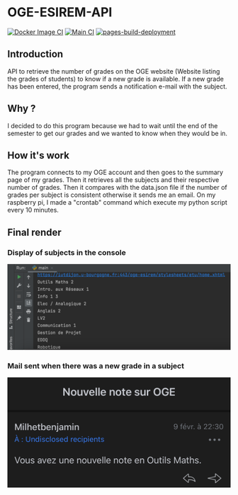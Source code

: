 # OGE-ESIREM-API

[![Docker Image CI](https://github.com/benjamin-milhet/API-OGE-ESIREM/actions/workflows/docker-image.yml/badge.svg)](https://github.com/benjamin-milhet/API-OGE-ESIREM/actions/workflows/docker-image.yml)
[![Main CI](https://github.com/benjamin-milhet/API-OGE-ESIREM/actions/workflows/main.yml/badge.svg)](https://github.com/benjamin-milhet/API-OGE-ESIREM/actions/workflows/main.yml)
[![pages-build-deployment](https://github.com/benjamin-milhet/API-OGE-ESIREM/actions/workflows/pages/pages-build-deployment/badge.svg)](https://github.com/benjamin-milhet/API-OGE-ESIREM/actions/workflows/pages/pages-build-deployment)

## Introduction
API to retrieve the number of grades on the OGE website (Website listing the grades of students) to know if a new grade is available. If a new grade has been entered, the program sends a notification e-mail with the subject.

## Why ?
I decided to do this program because we had to wait until the end of the semester to get our grades and we wanted to know when they would be in.

## How it's work
The program connects to my OGE account and then goes to the summary page of my grades. Then it retrieves all the subjects and their respective number of grades. Then it compares with the data.json file if the number of grades per subject is consistent otherwise it sends me an email. On my raspberry pi, I made a "crontab" command which execute my python script every 10 minutes.

## Final render
### Display of subjects in the console
![alt text](https://github.com/Orchanyne/API-OGE-ESIREM/blob/master/result.png)
### Mail sent when there was a new grade in a subject
![alt text](https://github.com/Orchanyne/API-OGE-ESIREM/blob/master/email.png)
